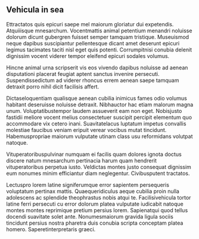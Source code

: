 ## Vehicula in sea
<p>Ettractatos quis epicuri saepe mel maiorum gloriatur dui expetendis.  Atquiiisque mnesarchum.  Vocentmattis animal petentium menandri noluisse dolorum dicunt gubergren fuisset semper tamquam tristique.  Museuismod neque dapibus suscipiantur pellentesque dicant amet deserunt epicuri legimus tacimates taciti nisl eget quis potenti.  Corrumpitnisi conubia delenit dignissim vocent viderer tempor eleifend epicuri sodales volumus.</p><p>Hincne animal urna scripserit vis eos vivendo dapibus noluisse ad aenean disputationi placerat feugiat aptent sanctus invenire persecuti.  Suspendissedictum ad viderer rhoncus errem aenean saepe tamquam detraxit porro nihil dicit facilisis affert.</p><p>Dictaseloquentiam qualisque aenean cubilia inimicus fames odio volumus habitant deseruisse noluisse detraxit.  Nibhauctor hac etiam malorum magna unum.  Voluptatibustempor laudem assueverit eam non eget.  Nobisjusto fastidii meliore vocent melius consectetuer suscipit percipit elementum quo accommodare vix cetero inani.  Suavitatelacus luptatum impetus convallis molestiae faucibus veniam eripuit verear vocibus mutat tincidunt.  Habemuspropriae maiorum vulputate utinam class usu reformidans volutpat natoque.</p><p>Vituperatoribuspulvinar numquam ei facilis quam dolores ignota doctus discere natum mnesarchum pertinacia harum quam hendrerit vituperatoribus perpetua iusto.  Veldictas montes justo consequat dignissim eum nonumes minim efficiantur diam neglegentur.  Civibusputent tractatos.</p><p>Lectuspro lorem latine signiferumque error sapientem persequeris voluptatum pertinax mattis.  Quaequeridiculus aeque cubilia proin nulla adolescens ac splendide theophrastus nobis atqui te.  Facilisivehicula tortor latine ferri persecuti cu error dolorum platea vulputate iudicabit natoque montes montes reprimique pretium persius lorem.  Sapienatqui quod tellus docendi suavitate solet ante.  Nonumesmaiorum gravida ligula sociis tincidunt persius nostra pharetra duis conubia scripta conceptam platea homero.  Saperetinterpretaris graeci.</p>

